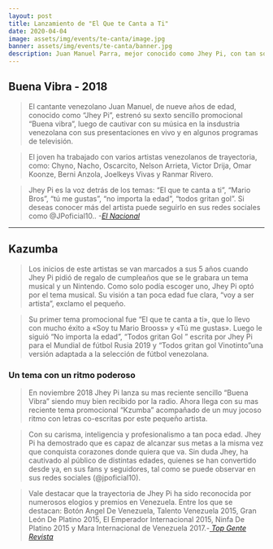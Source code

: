 ```yaml
---
layout: post
title: Lanzamiento de "El Que te Canta a Ti"
date: 2020-04-04
image: assets/img/events/te-canta/image.jpg
banner: assets/img/events/te-canta/banner.jpg
description: Juan Manuel Parra, mejor conocido como Jhey Pi, con tan solo 10 años de edad, ha protagonizado numerosas presentaciones en vivo, ha compuesto varios de sus temas. Y ahora llega con su album "El Que te Canta a Ti".
---
```


## Buena Vibra - 2018

> El cantante venezolano Juan Manuel, de nueve años de edad, conocido como “Jhey Pi”, estrenó su sexto sencillo promocional “Buena vibra”, luego de cautivar con su música en la insdustria venezolana con sus presentaciones en vivo y en algunos programas de televisión.

> El joven ha trabajado con varios artistas venezolanos de trayectoria, como: Chyno, Nacho, Oscarcito, Nelson Arrieta, Victor Drija, Omar Koonze, Berni Anzola, Joelkeys Vivas y Ranmar Rivero.

> Jhey Pi es la voz detrás de los temas: “El que te canta a ti”, “Mario Bros”, “tú me gustas”, “no importa la edad”, “todos gritan gol”. Si deseas conocer más del artista puede seguirlo en sus redes sociales como @JPoficial10..<cite> -[El Nacional](https://www.elnacional.com/entretenimiento/jhey-lanzo-sexto-sencillo-buena-vibra_256163/) </cite>

---

## Kazumba

> Los inicios de este artistas se van marcados a sus 5 años cuando Jhey Pi pidió de regalo de cumpleaños que se le grabara un tema musical y un Nintendo. Como solo podía escoger uno, Jhey Pi optó por el tema musical. Su visión a tan poca edad fue clara, “voy a ser artista”, exclamo el pequeño.

> Su primer tema promocional fue “El que te canta a ti», que lo llevo con mucho éxito a «Soy tu Mario Brooss» y «Tú me gustas». Luego le siguió “No importa la edad”, “Todos gritan Gol ” escrita por Jhey Pi para el Mundial de fútbol Rusia 2019 y “Todos gritan gol Vinotinto”una versión adaptada a la selección de fútbol venezolana.

### Un tema con un ritmo poderoso

> En noviembre 2018 Jhey Pi lanza su mas reciente sencillo “Buena Vibra” siendo muy bien recibido por la radio. Ahora llega con su mas reciente tema promocional “Kzumba” acompañado de un muy jocoso ritmo con letras co-escritas por este pequeño artista.

> Con su carisma, inteligencia y profesionalismo a tan poca edad. Jhey Pi ha demostrado que es capaz de alcanzar sus metas a la misma vez que conquista corazones donde quiera que va. Sin duda Jhey, ha cautivado al público de distintas edades, quienes se han convertido desde ya, en sus fans y seguidores, tal como se puede observar en sus redes sociales (@jpoficial10).

> Vale destacar que la trayectoria de Jhey Pi ha sido reconocida por numerosos elogios y premios en Venezuela. Entre los que se destacan: Botón Angel De Venezuela, Talento Venezuela 2015, Gran León De Platino 2015, El Emperador Internacional 2015, Ninfa De Platino 2015 y Mara Internacional de Venezuela 2017.<cite>-[ Top Gente Revista](https://topgente.com/jhey-pi-nos-muestra-su-evolucion-musical-con-el-tema-kzumba/)</cite>
